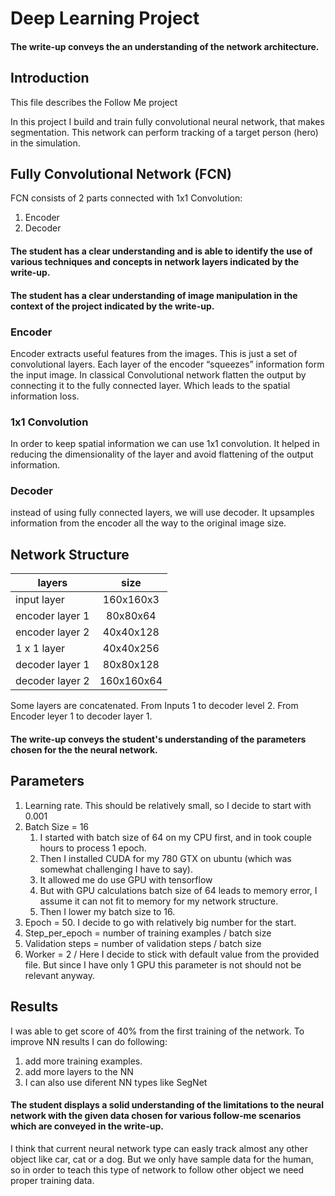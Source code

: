 # Deep Learning Project

#### The write-up conveys the an understanding of the network architecture. 

## Introduction
This file describes the Follow Me project

In this project I build and train fully convolutional neural network, that makes segmentation.
This network can perform tracking of a target person (hero) in the simulation.

## Fully Convolutional Network (FCN)
FCN consists of 2 parts connected with 1x1 Convolution:
1. Encoder
2. Decoder

#### The student has a clear understanding and is able to identify the use of various techniques and concepts in network layers indicated by the write-up.
#### The student has a clear understanding of image manipulation in the context of the project indicated by the write-up.
### Encoder
Encoder extracts useful features from the images. This is just a set of convolutional layers.
Each layer of the encoder “squeezes” information form the input image.
In classical Convolutional network flatten the output by connecting it to the fully connected layer. Which leads to the spatial information loss.

### 1x1 Convolution
In order to keep spatial information we can use 1x1 convolution. It helped in reducing the dimensionality of the layer and avoid flattening of the output information. 

### Decoder
instead of using fully connected layers, we will use decoder.
It upsamples information from the encoder all the way to the original image size.

## Network Structure
| layers        | size           |
| --------------- |:-------------:|
| input layer     | 160x160x3  |
| encoder layer 1 | 80x80x64 |
| encoder layer 2 | 40x40x128 |
| 1 x 1 layer | 40x40x256 |
| decoder layer 1 | 80x80x128 |
| decoder layer 2 | 160x160x64 |

Some layers are concatenated. From Inputs 1 to  decoder level 2. From Encoder leyer 1 to decoder layer 1.

#### The write-up conveys the student's understanding of the parameters chosen for the the neural network. 
## Parameters
1. Learning rate. This should be relatively small, so I decide to start with 0.001
2. Batch Size = 16
    1. I started with batch size of 64 on my CPU first, and in took couple hours to process 1 epoch. 
    2. Then I installed CUDA for my 780 GTX  on ubuntu (which was somewhat challenging I have to say). 
    3. It allowed me do use GPU with tensorflow
    4. But with GPU calculations batch size of 64 leads to memory error, I assume it can not fit to memory for my network structure.
    5. Then I lower my batch size to 16.
3. Epoch = 50. I decide to go with relatively big number for the start.
4. Step_per_epoch = number of training examples / batch size
5. Validation steps = number of validation steps / batch size
6. Worker = 2 / Here I decide to stick with default value from the provided file. But since I have only 1 GPU this parameter is not should not be relevant anyway.

## Results 
I was able to get score of 40% from the first training of the network.
To improve NN results I can do following:
1. add more training examples.
2. add more layers to the NN
4. I can also use diferent NN types like SegNet

#### The student displays a solid understanding of the limitations to the neural network with the given data chosen for various follow-me scenarios which are conveyed in the write-up.

I think that current neural network type can easly track almost any other object like car, cat or a dog. But we only have sample data for the human, so in order to teach this type of network to follow other object we need proper training data.


